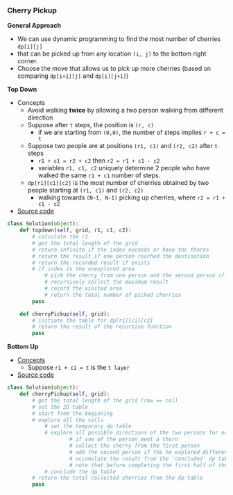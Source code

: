 ### Cherry Pickup
**General Approach**
- We can use dynamic programming to find the most number of cherries `dp[i][j]` 
- that can be picked up from any location `(i, j)` to the bottom right corner.
- Choose the move that allows us to pick up more cherries (based on comparing `dp[i+1][j]` and `dp[i][j+1]`)

**Top Down**
- Concepts
    - Avoid walking **twice** by allowing a two person walking from different direction
    - Suppose after `t` steps, the position is `(r, c)`
        - if we are starting from `(0,0)`, the number of steps implies `r + c = t`
    - Suppose two people are at positions `(r1, c1)` and `(r2, c2)` after `t` steps 
        - `r1 + c1 = r2 + c2` then `r2 = r1 + c1 - c2`
        - variables `r1, c1, c2` uniquely determine 2 people who have walked the same `r1 + c1` number of steps.
    - `dp[r1][c1][c2]` is the most number of cherries obtained by two people starting at `(r1, c1)` and `(r2, c2)`
        -  walking towards `(N-1, N-1)` picking up cherries, where `r2 = r1 + c1 - c2`
- [Source code](source/TopDown.py)
```python
class Solution(object):
    def topdown(self, grid, r1, c1, c2):
        # calculate the r2
        # get the total length of the grid
        # return infinite if the index exceeds or have the thorns     
        # return the result if one person reached the destination
        # return the recorded result if exists    
        # if index is the unexplored area
            # pick the cherry from one person and the second person if it is not the same
            # recursively collect the maximum result        
            # record the visited area
            # return the total number of picked cherries 
        pass

    def cherryPickup(self, grid):
        # initiate the table for dp[r1][c1][c2]
        # return the result of the recursive function
        pass
```

**Bottom Up**
- [Concepts](images/BottomUp.png)
    - Suppose `r1 + c1 = t` is the `t layer`
- [Source code](source/BottomUp.py)
```python
class Solution(object):
    def cherryPickup(self, grid):
        # get the total length of the grid (row == col)
        # set the 2D table
        # start from the beginning
        # explore all the cells
            # set the temporary dp table
            # explore all possible directions of the two persons for each step
                    # if one of the person meet a thorn
                    # collect the cherry from the first person
                    # add the second person if the he explored different location
                    # accumulate the result from the 'concluded' dp table
                    # note that before completing the first half of the dp table, there is an unncessary update)
            # conclude the dp table
        # return the total collected cherries from the dp table
        pass
```